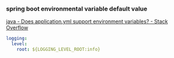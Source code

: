 ### spring boot environmental variable default value 


[java - Does application.yml support environment variables? - Stack Overflow](https://stackoverflow.com/questions/23027315/does-application-yml-support-environment-variables "java - Does application.yml support environment variables? - Stack Overflow")


 

```yaml
logging:
  level:
    root: ${LOGGING_LEVEL_ROOT:info}

```
